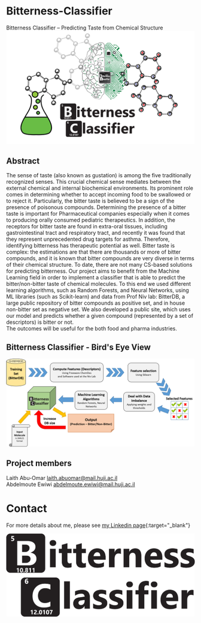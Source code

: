 # Bitterness-Classifier #
Bitterness Classifier – Predicting Taste from Chemical Structure
![BC_Logo](https://github.com/abuhisham25/Bitterness-Classifier/blob/master/BC_Pictures%20And%20Diagrams/BC_Full_Logo.png)

## Abstract ##
The sense of taste (also known as gustation) is among the five traditionally recognized senses. This crucial chemical sense mediates between the external chemical and internal biochemical environments. Its prominent role comes in determining whether to accept incoming food to be swallowed or to reject it. Particularly, the bitter taste is believed to be a sign of the presence of poisonous compounds.
Determining the presence of a bitter taste is important for Pharmaceutical companies especially when it comes to producing orally consumed pediatric therapeutics. In addition, the receptors for bitter taste are found in extra-oral tissues, including gastrointestinal tract and respiratory tract, and recently it was found that they represent unprecedented drug targets for asthma. Therefore, identifying bitterness has therapeutic potential as well.
Bitter taste is complex: the estimations are that there are thousands or more of bitter compounds, and it is known that bitter compounds are very diverse in terms of their chemical structure. To date, there are not many CS-based solutions for predicting bitterness.
Our project aims to benefit from the Machine Learning field in order to implement a classifier that is able to predict the bitter/non-bitter taste of chemical molecules. To this end we used different learning algorithms, such as Random Forests, and Neural Networks, using ML libraries (such as Scikit-learn) and data from Prof Niv lab: BitterDB, a large public repository of bitter compounds as positive set, and in house non-bitter  set as negative set. We also developed a public site, which uses our model and predicts whether a given compound (represented by a set of descriptors) is bitter or not.  
The outcomes will be useful for the both food and pharma industries.

## Bitterness Classifier - Bird's Eye View ##
![BC_BirdsEyeView](https://github.com/abuhisham25/Bitterness-Classifier/blob/master/BC_Pictures%20And%20Diagrams/BC_BirdsEyeView.png)

## Project members ##
Laith Abu-Omar            laith.abuomar@mail.huji.ac.il  
Abdelmoute Ewiwi      abdelmoute.ewiwi@mail.huji.ac.il

# Contact #
For more details about me, please see [my Linkedin page](https://www.linkedin.com/in/abuhisham/){:target="_blank"}

![BC_Logo](https://github.com/abuhisham25/Bitterness-Classifier/blob/master/BC_Pictures%20And%20Diagrams/BC_Logo.png)
